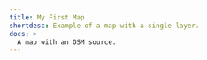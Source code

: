 ```yaml
---
title: My First Map
shortdesc: Example of a map with a single layer.
docs: >
  A map with an OSM source.
---
```

<div id="map"></div>
